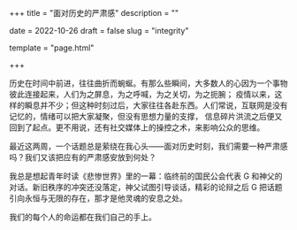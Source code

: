 +++
title = "面对历史的严肃感"
description = ""

date = 2022-10-26
draft = false
slug = "integrity"

template = "page.html"

+++

历史在时间中前进，往往曲折而蜿蜒。有那么些瞬间，大多数人的心因为一个事物彼此连接起来，人们为之屏息，为之呼喊，为之关切，为之扼腕；
疫情以来，这样的瞬息并不少；但这种时刻过后，大家往往各赴东西。人们常说，互联网是没有记忆的，情绪可以把大家凝聚，但没有思想力量的支撑，
信息碎片洪流之后便又回到了起点。更不用说，还有社交媒体上的操控之术，来影响公众的思维。

最近这两周，一个话题总是萦绕在我心头——面对历史时刻，我们需要一种严肃感吗？我们又该把应有的严肃感安放到何处？

我总是想起青年时读《悲惨世界》里的一幕：临终前的国民公会代表 G 和神父的对话。新旧秩序的冲突还没落定，神父试图引导谈话，精彩的论辩之后 G 
把话题引向永恒与无限的存在，那才是他灵魂的安息之处。

我们的每个人的命运都在我们自己的手上。




